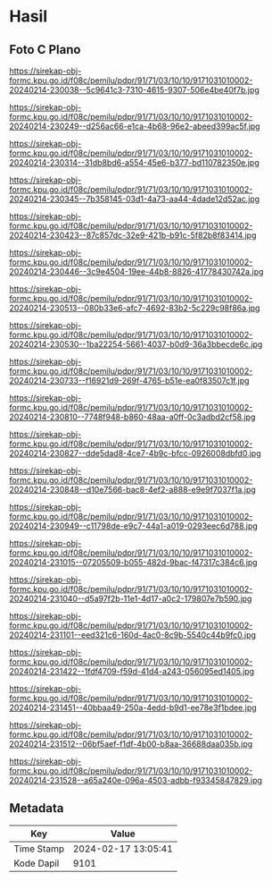 # Hasil

## Foto C Plano

https://sirekap-obj-formc.kpu.go.id/f08c/pemilu/pdpr/91/71/03/10/10/9171031010002-20240214-230038--5c9641c3-7310-4615-9307-506e4be40f7b.jpg

https://sirekap-obj-formc.kpu.go.id/f08c/pemilu/pdpr/91/71/03/10/10/9171031010002-20240214-230249--d256ac66-e1ca-4b68-96e2-abeed399ac5f.jpg

https://sirekap-obj-formc.kpu.go.id/f08c/pemilu/pdpr/91/71/03/10/10/9171031010002-20240214-230314--31db8bd6-a554-45e6-b377-bd110782350e.jpg

https://sirekap-obj-formc.kpu.go.id/f08c/pemilu/pdpr/91/71/03/10/10/9171031010002-20240214-230345--7b358145-03d1-4a73-aa44-4dade12d52ac.jpg

https://sirekap-obj-formc.kpu.go.id/f08c/pemilu/pdpr/91/71/03/10/10/9171031010002-20240214-230423--87c857dc-32e9-421b-b91c-5f82b8f83414.jpg

https://sirekap-obj-formc.kpu.go.id/f08c/pemilu/pdpr/91/71/03/10/10/9171031010002-20240214-230446--3c9e4504-19ee-44b8-8826-41778430742a.jpg

https://sirekap-obj-formc.kpu.go.id/f08c/pemilu/pdpr/91/71/03/10/10/9171031010002-20240214-230513--080b33e6-afc7-4692-83b2-5c229c98f86a.jpg

https://sirekap-obj-formc.kpu.go.id/f08c/pemilu/pdpr/91/71/03/10/10/9171031010002-20240214-230530--1ba22254-5661-4037-b0d9-36a3bbecde6c.jpg

https://sirekap-obj-formc.kpu.go.id/f08c/pemilu/pdpr/91/71/03/10/10/9171031010002-20240214-230733--f16921d9-269f-4765-b51e-ea0f83507c1f.jpg

https://sirekap-obj-formc.kpu.go.id/f08c/pemilu/pdpr/91/71/03/10/10/9171031010002-20240214-230810--7748f948-b860-48aa-a0ff-0c3adbd2cf58.jpg

https://sirekap-obj-formc.kpu.go.id/f08c/pemilu/pdpr/91/71/03/10/10/9171031010002-20240214-230827--dde5dad8-4ce7-4b9c-bfcc-0926008dbfd0.jpg

https://sirekap-obj-formc.kpu.go.id/f08c/pemilu/pdpr/91/71/03/10/10/9171031010002-20240214-230848--d10e7566-bac8-4ef2-a888-e9e9f7037f1a.jpg

https://sirekap-obj-formc.kpu.go.id/f08c/pemilu/pdpr/91/71/03/10/10/9171031010002-20240214-230949--c11798de-e9c7-44a1-a019-0293eec6d788.jpg

https://sirekap-obj-formc.kpu.go.id/f08c/pemilu/pdpr/91/71/03/10/10/9171031010002-20240214-231015--07205509-b055-482d-9bac-f47317c384c6.jpg

https://sirekap-obj-formc.kpu.go.id/f08c/pemilu/pdpr/91/71/03/10/10/9171031010002-20240214-231040--d5a97f2b-11e1-4d17-a0c2-179807e7b590.jpg

https://sirekap-obj-formc.kpu.go.id/f08c/pemilu/pdpr/91/71/03/10/10/9171031010002-20240214-231101--eed321c6-160d-4ac0-8c9b-5540c44b9fc0.jpg

https://sirekap-obj-formc.kpu.go.id/f08c/pemilu/pdpr/91/71/03/10/10/9171031010002-20240214-231422--1fdf4709-f59d-41d4-a243-056095ed1405.jpg

https://sirekap-obj-formc.kpu.go.id/f08c/pemilu/pdpr/91/71/03/10/10/9171031010002-20240214-231451--40bbaa49-250a-4edd-b9d1-ee78e3f1bdee.jpg

https://sirekap-obj-formc.kpu.go.id/f08c/pemilu/pdpr/91/71/03/10/10/9171031010002-20240214-231512--06bf5aef-f1df-4b00-b8aa-36688daa035b.jpg

https://sirekap-obj-formc.kpu.go.id/f08c/pemilu/pdpr/91/71/03/10/10/9171031010002-20240214-231528--a65a240e-096a-4503-adbb-f93345847829.jpg


## Metadata

| Key        | Value               |
| ---------- | ------------------- |
| Time Stamp | 2024-02-17 13:05:41 |
| Kode Dapil | 9101                |



